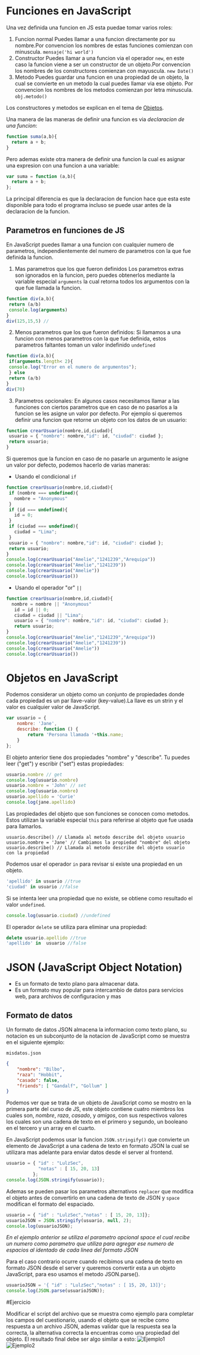 # Funciones en JavaScript

Una vez definida una funcion en JS esta puedae tomar varios roles:

1. Funcion normal
Puedes llamar a una funcion directamente por su nombre.Por convencion los nombres de estas funciones comienzan con minuscula.
  `mensaje('hi world')`
2. Constructor
Puedes llamar a una funcion via el operador `new`, en este caso la funcion viene a ser un constructor de un objeto.Por convencion los nombres de los constructores comienzan con mayuscula.
  `new Date()`
3. Metodo
Puedes guardar una funcion en una propiedad de un objeto, la cual se convierte en un metodo la cual puedes llamar via ese objeto. Por convencion los nombres de los metodos comienzan por letra minuscula.
  `obj.metodo()`

Los constructores y metodos se explican en el tema de [Objetos]().

Una manera de  las maneras de definir una funcion es via *declaracion de una funcion*:
```js
function suma(a,b){
  return a + b;
}
```
Pero ademas existe otra manera de definir una funcion la cual es asignar una expresion con una funcion a una variable:

```js
var suma = function (a,b){
  return a + b;
};
```
La principal diferencia es que la declaracion de funcion hace que esta este disponible para todo el programa incluso se puede usar antes de la declaracion de la funcion.

## Parametros  en funciones de JS
En JavaScript puedes llamar a una funcion con cualquier numero de parametros, independientemente del numero de parametros con la que fue definida la funcion.

1. Mas parametros que los que fueron definidos
Los parametros extras son ignorados en la funcion, pero puedes obtenerlos mediante la variable especial `arguments` la cual retorna todos los argumentos con la que fue llamada la funcion.
```js
function div(a,b){
 return (a/b)
 console.log(arguments)
}
div(125,15,5) //
```
2. Menos parametros que los que fueron definidos:
Si llamamos a una funcion con menos parametros con la que fue definida, estos parametros faltantes toman un valor indefinido `undefined`
```js
function div(a,b){
 if(arguments.length< 2){
 console.log("Error en el numero de argumentos");
 } else
 return (a/b)
}
div(70)
```
3. Parametros opcionales:
En algunos casos necesitamos llamar a las funciones con ciertos parametros que en caso de no pasarlos a la funcion se les asigne un valor por defecto.
Por ejemplo si queremos definir una funcion que retorne un objeto con los datos de un usuario:
```js
function crearUsuario(nombre,id,ciudad){
 usuario = { "nombre": nombre,"id": id, "ciudad": ciudad };
 return usuario;
}
```
Si queremos que la funcion en caso de no pasarle un argumento le asigne un valor por defecto, podemos hacerlo de varias maneras:

- Usando el condicional `if`
```js
function crearUsuario(nombre,id,ciudad){
 if (nombre === undefined){
   nombre = "Anonymous"
 }
 if (id === undefined){
   id = 0;
 }
 if (ciudad === undefined){
   ciudad = "Lima";
 }
 usuario = { "nombre": nombre,"id": id, "ciudad": ciudad };
 return usuario;
}
console.log(crearUsuario("Amelie","1241239","Arequipa"))
console.log(crearUsuario("Amelie","1241239"))
console.log(crearUsuario("Amelie"))
console.log(crearUsuario())
```

- Usando el operador "or" `||`

```js
function crearUsuario(nombre,id,ciudad){
  nombre = nombre || "Anonymous"
   id = id || 0;
   ciudad = ciudad || "Lima";
   usuario = { "nombre": nombre,"id": id, "ciudad": ciudad };
   return usuario;
}
console.log(crearUsuario("Amelie","1241239","Arequipa"))
console.log(crearUsuario("Amelie","1241239"))
console.log(crearUsuario("Amelie"))
console.log(crearUsuario())
```

# Objetos en JavaScript

Podemos considerar un objeto como un conjunto de propiedades donde cada propiedad es un par llave-valor (key-value).La llave es un strin y el valor es cualquier valor de JavaScript.

```js
var usuario = {
    nombre: 'Jane',
    describe: function () {
        return 'Persona llamada '+this.name;
    }
};
```
El objeto anterior tiene dos propiedades "nombre" y "describe". Tu puedes leer ("get") y escribir ("set") estas propiedades:

```js
usuario.nombre // get
console.log(usuario.nombre)
usuario.nombre = 'John' // set
console.log(usuario.nombre)
usuario.apellido = 'Curie'
console.log(jane.apellido)
```

Las propiedades del objeto que son funciones se conocen como metodos. Estos utilizan la variable especial `this` para referirse al objeto que fue usada para llamarlos.

`usuario.describe() // Llamada al metodo describe del objeto usuario`
`usuario.nombre = 'Jane' // Cambiamos la propiedad "nombre" del objeto`
`usuario.describe() // Llamada al metodo describe del objeto usuario con la propiedad`

Podemos usar el operador `in` para revisar si existe una propiedad en un objeto.

```js
'apellido' in usuario //true
'ciudad' in usuario //false
```

Si se intenta leer una propiedad que no existe, se obtiene como resultado el valor `undefined`.

```js
console.log(usuario.ciudad) //undefined
```

El operador `delete` se utiliza para eliminar una propiedad:

```js
delete usuario.apellido //true
'apellido' in  usuario //false
```

# JSON (JavaScript Object Notation)

- Es un formato de texto plano para almacenar data.
- Es un formato muy popular para intercambio de datos para servicios web, para archivos de configuracion y mas

## Formato de datos
Un formato de datos JSON almacena la informacion como texto plano, su notacion es un subconjunto de la notacion de JavaScript como se muestra en el siguiente ejemplo:

`misdatos.json`
```json
{
    "nombre": "Bilbo",
    "raza": "Hobbit",
    "casado": false,
    "friends": [ "Gandalf", "Gollum" ]
}
```
Podemos ver que se trata de un objeto de JavaScript como se mostro en la primera parte del curso de JS, este objeto contiene cuatro miembros los cuales son, *nombre*, *raza*, *casado*, y *amigos*, con sus respectivos valores los cuales son una cadena de texto en el primero y segundo, un booleano en el tercero y un array en el cuarto.

En JavaScript podemos usar la funcion `JSON.stringify()` que convierte un elemento de JavaScript a una cadena de texto en formato JSON la cual se utilizara mas adelante para enviar datos desde el server al frontend.

```js
usuario = { "id" : "LulzSec",
            "notas" : [ 15, 20, 13]
          };
console.log(JSON.stringify(usuario));
```
Ademas se pueden pasar los parametros alternativos `replacer` que modifica el objeto antes de convertirlo en una cadena de texto de JSON y `space` modifican el formato del espaciado.


```js
usuario = { "id" : "LulzSec","notas" : [ 15, 20, 13]};
usuarioJSON = JSON.stringify(usuario, null, 2);
console.log(usuarioJSON);
```
*En el ejemplo anterior se utiliza el parametro opcional space el cual recibe un numero como parametro que utiliza para agregar ese numero de espacios al identado de cada linea del formato JSON*

Para el caso contrario ocurre cuando recibimos una cadena de texto en formato JSON desde el server y queremos convertir esta a un objeto JavaScript, para eso usamos el metodo JSON.parse().

```js
usuarioJSON = '{ "id" : "LulzSec","notas" : [ 15, 20, 13]}';
console.log(JSON.parse(usuarioJSON));
```

#Ejercicio

Modificar el script del archivo que se muestra como ejemplo para completar los campos del cuestionario, usando el objeto que se recibe como respuesta a un archivo JSON, ademas validar que la respuesta sea la correcta, la alternativa correcta la encuentras como una propiedad del objeto.
El resultado final debe ser algo similar a esto:
![Ejemplo1](https://raw.githubusercontent.com/nmerinos/Content/master/Semana2/Backend/JavaScript/Ejercicio/Ejemplo1.png?token=AA-cF4ACgPGLAU0ZKtFKf6pVYo0vq757ks5UvbWuwA%3D%3D)
![Ejemplo2](https://raw.githubusercontent.com/nmerinos/Content/master/Semana2/Backend/JavaScript/Ejercicio/imagen2.png?token=AA-cF_YMawewNwddf1ZoR7PmqArJhcb1ks5UvbWwwA%3D%3D)
